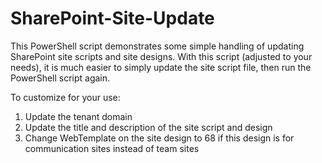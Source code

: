 # SharePoint-Site-Update
This PowerShell script demonstrates some simple handling of updating SharePoint site scripts and site designs. With this script (adjusted to your needs), it is much easier to simply update the site script file, then run the PowerShell script again.

To customize for your use:
1. Update the tenant domain
2. Update the title and description of the site script and design
3. Change WebTemplate on the site design to 68 if this design is for communication sites instead of team sites
